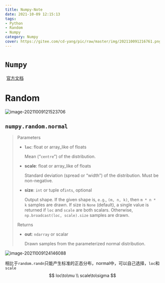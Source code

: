 ```yaml
---
title: Numpy-Note
date: 2021-10-09 12:15:13
tags:
- Python
- Random
- Numpy
category: Numpy
cover: https://gitee.com/cd-yang/pic/raw/master/img/202110091216761.png 
---
```


# `Numpy`

​		[官方文档](https://numpy.org/doc/stable/reference/random/generator.html)

# Random

![image-20211009121523706](https://gitee.com/cd-yang/pic/raw/master/img/202110091215782.png)



## `numpy.random.normal`

> Parameters
>
> - **`loc`**: float or array_like of floats
>
>   Mean (“`centre`”) of the distribution.
>
> - **scale**: float or array_like of floats
>
>   Standard deviation (spread or “width”) of the distribution. Must be non-negative.
>
> - **size**: `int` or tuple of`ints`, optional
>
>   Output shape. If the given shape is, `e.g`., `(m, n, k)`, then `m * n * k` samples are drawn. If size is `None` (default), a single value is returned if `loc` and `scale` are both scalars. Otherwise, `np.broadcast(loc, scale).size` samples are drawn.
>
> Returns
>
> - **out**: `ndarray` or scalar
>
>   Drawn samples from the parameterized normal distribution.

![image-20211009124146088](https://gitee.com/cd-yang/pic/raw/master/img/202110091241117.png)

​		相比于`random.randn`只能产生标准的正态分布，normal中，可以自己选择，`loc`和`scale`
$$
loc\to\mu \\
scale\to\sigma
$$
